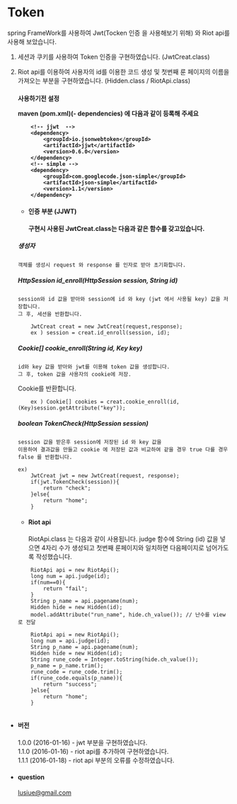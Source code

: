 # Token
spring FrameWork를 사용하여 Jwt(Tocken 인증 을 사용해보기 위해) 와 Riot api를 사용해 보았습니다. 
 1. 세션과 쿠키를 사용하여 Token 인증을 구현하였습니다. (JwtCreat.class)
 2. Riot api를 이용하여 사용자의 id를 이용한 코드 생성 및 첫번째 룬 페이지의 이름을 가져오는 부분을 구현하였습니다. 
 (Hidden.class / RiotApi.class)

	<h4>사용하기전 설정</4>
	
	  maven (pom.xml)(- dependencies) 에 다음과 같이 등록해 주세요
	```
		<!-- jjwt  -->
		<dependency>
			<groupId>io.jsonwebtoken</groupId>
			<artifactId>jjwt</artifactId>
			<version>0.6.0</version>
		</dependency>
		<!-- simple -->
		<dependency>
			<groupId>com.googlecode.json-simple</groupId>
			<artifactId>json-simple</artifactId>
			<version>1.1</version>
		</dependency>
	 ```
	
	+ <h4> 인증 부분 (JJWT)	</h4> 
	
		구현시 사용된 JwtCreat.class는 다음과 같은 함수를 갖고있습니다.
		
	<h5>생성자</h5> 
	
		객체를 생성시 request 와 response 를 인자로 받아 초기화합니다. 
		
	<h5>HttpSession id_enroll(HttpSession session, String id) </h5> 
		
		session와 id 값을 받아와 session에 id 와 key (jwt 에서 사용될 key) 값을 저장합니다.
		그 후, 세션을 반환합니다.
	```
		JwtCreat creat = new JwtCreat(request,response);
		ex ) session = creat.id_enroll(session, id);
	```
	<h5>Cookie[] cookie_enroll(String id, Key key)</h5> 
	
		id와 key 값을 받아와 jwt를 이용해 token 값을 생성합니다.
		그 후, token 값을 사용자의 cookie에 저장. 
	
	Cookie를 반환합니다.
		
	```
		ex ) Cookie[] cookies = creat.cookie_enroll(id,(Key)session.getAttribute("key"));
	```
		
	<h5>boolean TokenCheck(HttpSession session)</h5> 
	 
		session 값을 받은후 session에 저장된 id 와 key 값을
		이용하여 결과값을 만들고 cookie 에 저장된 값과 비교하여 같을 경우 true 다를 경우 false 를 반환합니다.
	
	```
	ex)
		JwtCreat jwt = new JwtCreat(request, response);
		if(jwt.TokenCheck(session)){
			return "check";
		}else{
			return "home";
		}
	```


	+ <h4> Riot api	</h4> 
		RiotApi.class 는 다음과 같이 사용됩니다.
		judge 함수에 String (id) 값을 넣으면 4자리 수가 생성되고 첫번째 룬페이지와 일치하면 다음페이지로 넘어가도록 
		작성했습니다.
	
	```
		RiotApi api = new RiotApi();
		long num = api.judge(id);
		if(num==0){
			return "fail";
		}
		String p_name = api.pagename(num);
		Hidden hide = new Hidden(id);
		model.addAttribute("run_name", hide.ch_value()); // 난수를 view로 전달
	```
	
	```
		RiotApi api = new RiotApi();
		long num = api.judge(id);
		String p_name = api.pagename(num);
		Hidden hide = new Hidden(id);
		String rune_code = Integer.toString(hide.ch_value());
		p_name = p_name.trim();
		rune_code = rune_code.trim();
		if(rune_code.equals(p_name)){
			return "success";
		}else{
			return "home";
		}
		
	```

+ <h4> 버전 </h4>

  1.0.0 (2016-01-16) - jwt 부분을 구현하였습니다. <br>
  1.1.0 (2016-01-16) - riot api를 추가하여 구현하였습니다.<br>
  1.1.1 (2016-01-18) - riot api 부분의 오류를 수정하였습니다.<br>
  

+ <h4> question </h4>

  lusiue@gmail.com

